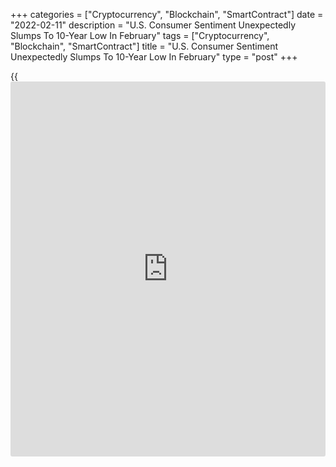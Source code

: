 +++
categories = ["Cryptocurrency", "Blockchain", "SmartContract"]
date = "2022-02-11"
description = "U.S. Consumer Sentiment Unexpectedly Slumps To 10-Year Low In February"
tags = ["Cryptocurrency", "Blockchain", "SmartContract"]
title = "U.S. Consumer Sentiment Unexpectedly Slumps To 10-Year Low In February"
type = "post"
+++

{{<iframe id="large-banner" src="https://www.bounty.group/#slide=19.0" width="100%" height="600" scrolling="no" style="border: 0px solid rgb(216, 221, 230); border-radius: 3px;">}}

Preliminary data released by the University of Michigan on Friday showed
U.S. consumer sentiment has unexpectedly slumped to its lowest level in
over a decade in February.

The report showed the consumer sentiment index tumbled to 61.7 in
February from 67.2 in January, hitting its lowest level since October of
2011. The drop surprised economists, who had expected the index to inch
up to 67.5.

"The recent declines have been driven by weakening personal financial
prospects, largely due to rising inflation, less confidence in the
government's economic policies, and the least favorable long term
economic outlook in a decade," said Surveys of Consumers chief economist
Richard Curtin.

Curtin noted the unexpected monthly decrease by the index was entirely
due to a decline in sentiment among households with incomes of $100,000
or more, which plunged by 16.1 percent.

"The impact of higher inflation on personal finances was spontaneously
cited by one-third of all consumers, with nearly half of all consumers
expecting declines in their inflation adjusted incomes during the year
ahead," Curtin said.

He added, "In addition, fewer households cited rising net household
wealth since the pandemic low in May 2020, largely due to the falling
likelihood of stock price increases in 2022."

The report showed the current economic conditions index slid to 68.5 in
February from 72.0 in January, while the index of consumer expectations
tumbled to 57.4 from 64.1.

On the inflation front, one-year inflation expectations inched up to 5.0
percent in February from 4.9 percent in January. Five-year inflation
expectations held at 3.1 percent.

For comments and feedback [contact](https://www.playgroundfx.com/contact/): editorial@rtt[news](https://www.letsplayfx.com/blog/forex-news-website/).com

[Economic News][1]

 **What parts of the world are seeing the best (and worst) economic
performances lately? Click[here][2] to check out our [Econ Scorecard][2]
and find out! See up-to-the-moment [ranking](https://www.playgroundfx.com/blog/crypto-exchange-ranking/)s for the best and worst
performers in [GDP][3], [unemployment rate][4], [inflation][5] and much
more.**

   1. www.rtt[news](https://www.letsplayfx.com/blog/forex-news-website/).com/Content/EconomicNews.aspx
   2. www.rtt[news](https://www.letsplayfx.com/blog/forex-news-website/).com/economic-scorecard/world-rank/retail-sales/highest-performance.aspx
   3. www.rtt[news](https://www.letsplayfx.com/blog/forex-news-website/).com/economic-scorecard/world-rank/GDP/highest-performance.aspx
   4. www.rtt[news](https://www.letsplayfx.com/blog/forex-news-website/).com/economic-scorecard/world-rank/unemployment-rate/lowest-performance.aspx
   5. www.rtt[news](https://www.letsplayfx.com/blog/forex-news-website/).com/economic-scorecard/world-rank/CPI/highest-performance.aspx